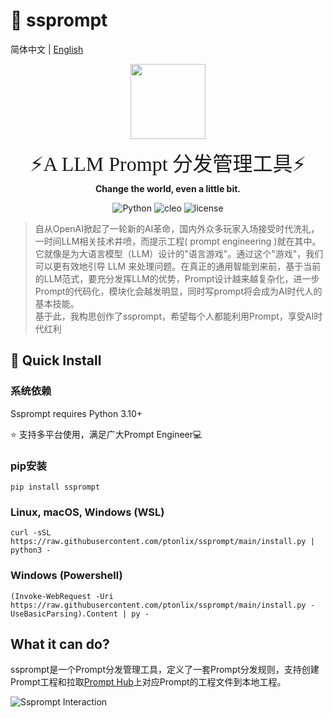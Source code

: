 # 🌌 ssprompt
简体中文 | [English]((./README-en.md))
<p>
	<p align="center">
		<img height=120 src="https://img.gejiba.com/images/e1945208195b199bd244431fd2a6efa0.png">
	</p>
	<p align="center">
		<font size=6 face="雅黑">⚡A LLM Prompt 分发管理工具⚡</font>
		<br>
		<b face="雅黑">Change the world, even a little bit.</b>
	<p>
</p>
<p align="center">
<img alt=" Python" src="https://img.shields.io/badge/Python-3.10%2B-blue"/>
<img alt="cleo" src="https://img.shields.io/badge/cleo-2.0.1-yellowgreen"/>
<img alt="license" src="https://img.shields.io/badge/license-Apache-lightgrey"/>
</p>

>自从OpenAI掀起了一轮新的AI革命，国内外众多玩家入场接受时代洗礼，一时间LLM相关技术井喷，而提示工程( prompt engineering )就在其中。   
它就像是为大语言模型（LLM）设计的"语言游戏"。通过这个"游戏"，我们可以更有效地引导 LLM 来处理问题。在真正的通用智能到来前，基于当前的LLM范式，要充分发挥LLM的优势，Prompt设计越来越复杂化，进一步Prompt的代码化，模块化会越发明显，同时写prompt将会成为AI时代人的基本技能。  
基于此，我构思创作了ssprompt，希望每个人都能利用Prompt，享受AI时代红利

## 🚀 Quick Install
### 系统依赖
Ssprompt requires Python 3.10+ 

⭐ 支持多平台使用，满足广大Prompt Engineer💻
### pip安装
`pip install ssprompt`
### Linux, macOS, Windows (WSL)
`curl -sSL https://raw.githubusercontent.com/ptonlix/ssprompt/main/install.py | python3 -`
### Windows (Powershell)
`(Invoke-WebRequest -Uri https://raw.githubusercontent.com/ptonlix/ssprompt/main/install.py -UseBasicParsing).Content | py -`


## What it can do?
ssprompt是一个Prompt分发管理工具，定义了一套Prompt分发规则，支持创建Prompt工程和拉取[Prompt Hub](https://github.com/ptonlix/PromptHub)上对应Prompt的工程文件到本地工程。


![Ssprompt Interaction](https://img.gejiba.com/images/2cb6f408c1de52e3d2e8c1fb603254ce.png)